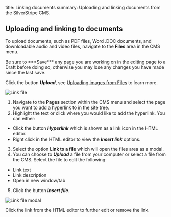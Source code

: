 title: Linking documents
summary: Uploading and linking documents from the SilverStripe CMS.

## Uploading and linking to documents

To upload documents, such as PDF files, Word .DOC documents, and downloadable audio and video files, navigate to the **Files** area in the CMS menu.

<div class="note" markdown="1">Be sure to ***Save*** any page you are working on in the editing page to a Draft before doing so, otherwise you may lose any changes you have made since the last save.</div>

Click the button ***Upload***, see [Uploading images from Files](https://userhelp.silverstripe.org/en/4/creating_pages_and_content/creating_and_editing_content/working_with_images_and_documents) to learn more.

![Link file](/_images/insert-link-file.png)

1. Navigate to the **Pages** section within the CMS menu and select the page you want to add a hyperlink to in the site tree.
2. Highlight the text or click where you would like to add the hyperlink. You can either:
* Click the button ***Hyperlink*** which is shown as a link icon in the HTML editor.
* Right click in the HTML editor to view the ***Insert link*** options.
3. Select the option **Link to a file** which will open the files area as a modal.
4. You can choose to ***Upload*** a file from your computer or select a file from the CMS. Select the file to edit the following:
* Link text
* Link description
* Open in new window/tab
5. Click the button ***Insert file***.

![Link file modal](/_images/link-file-modal.png)

<div class="note" markdown="1">Click the link from the HTML editor to further edit or remove the link.</div>
